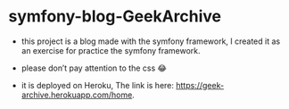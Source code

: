 # symfony-blog-GeekArchive

  - this project is a blog made with the symfony framework, I 
    created it as an exercise for practice the symfony 
    framework.
    
  - please don’t pay attention to the css 😂

  - it is deployed on Heroku, The link is here: https://geek-archive.herokuapp.com/home.
  
